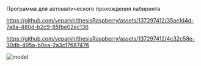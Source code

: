 Программа для автоматического прохождения лабиринта

https://github.com/veparkh/thesisRaspberry/assets/137297412/35ae1d4d-7a8a-480d-b2c9-85fbe02ec136     

https://github.com/veparkh/thesisRaspberry/assets/137297412/4c32c58e-30db-495a-b0ea-2a3c17687476





![model](https://github.com/veparkh/thesisRaspberry/assets/137297412/2140302a-05ee-45a2-992e-e61b61dc652e)


